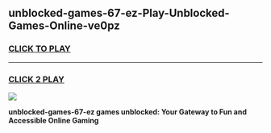 
## unblocked-games-67-ez-Play-Unblocked-Games-Online-ve0pz
<h3>
<a href="https://premium76.site?title=unblocked-games-67-ez&ref=25A">CLICK TO PLAY</a></h3>
<hr>

<h3>
<a href="https://premium76.site?title=unblocked-games-67-ez&ref=25A">CLICK 2 PLAY</a>
  
</h3>

<a href="https://premium76.site?title=unblocked-games-67-ez&ref=25A"><img src="https://clearcache.store/games.png"></a>


**unblocked-games-67-ez games unblocked: Your Gateway to Fun and Accessible Online Gaming**
